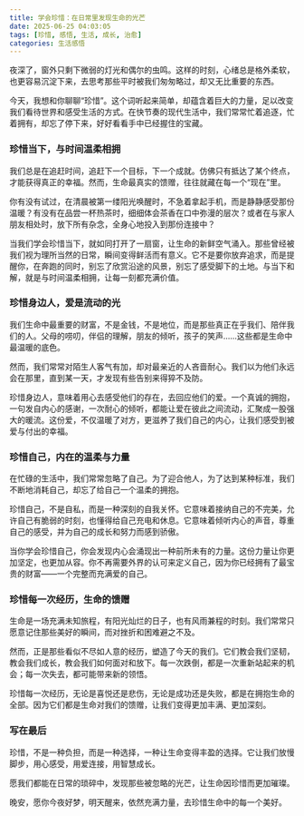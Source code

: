 ```yaml
---
title: 学会珍惜：在日常里发现生命的光芒
date: 2025-06-25 04:03:05
tags: [珍惜, 感悟, 生活, 成长, 治愈]
categories: 生活感悟
---
```


夜深了，窗外只剩下微弱的灯光和偶尔的虫鸣。这样的时刻，心绪总是格外柔软，也更容易沉淀下来，去思考那些平时被我们匆匆略过，却又无比重要的东西。

今天，我想和你聊聊“珍惜”。这个词听起来简单，却蕴含着巨大的力量，足以改变我们看待世界和感受生活的方式。在快节奏的现代生活中，我们常常忙着追逐，忙着拥有，却忘了停下来，好好看看手中已经握住的宝藏。

### 珍惜当下，与时间温柔相拥

我们总是在追赶时间，追赶下一个目标，下一个成就。仿佛只有抵达了某个终点，才能获得真正的幸福。然而，生命最真实的馈赠，往往就藏在每一个“现在”里。

你有没有试过，在清晨被第一缕阳光唤醒时，不急着拿起手机，而是静静感受那份温暖？有没有在品尝一杯热茶时，细细体会茶香在口中弥漫的层次？或者在与家人朋友相处时，放下所有杂念，全身心地投入到那份连接中？

当我们学会珍惜当下，就如同打开了一扇窗，让生命的新鲜空气涌入。那些曾经被我们视为理所当然的日常，瞬间变得鲜活而有意义。它不是要你放弃追求，而是提醒你，在奔跑的同时，别忘了欣赏沿途的风景，别忘了感受脚下的土地。与当下和解，就是与时间温柔相拥，让每一刻都充满价值。

### 珍惜身边人，爱是流动的光

我们生命中最重要的财富，不是金钱，不是地位，而是那些真正在乎我们、陪伴我们的人。父母的唠叨，伴侣的理解，朋友的倾听，孩子的笑声……这些都是生命中最温暖的底色。

然而，我们常常对陌生人客气有加，却对最亲近的人吝啬耐心。我们以为他们永远会在那里，直到某一天，才发现有些告别来得猝不及防。

珍惜身边人，意味着用心去感受他们的存在，去回应他们的爱。一个真诚的拥抱，一句发自内心的感谢，一次耐心的倾听，都能让爱在彼此之间流动，汇聚成一股强大的暖流。这份爱，不仅温暖了对方，更滋养了我们自己的内心，让我们感受到被爱与付出的幸福。

### 珍惜自己，内在的温柔与力量

在忙碌的生活中，我们常常忽略了自己。为了迎合他人，为了达到某种标准，我们不断地消耗自己，却忘了给自己一个温柔的拥抱。

珍惜自己，不是自私，而是一种深刻的自我关怀。它意味着接纳自己的不完美，允许自己有脆弱的时刻，也懂得给自己充电和休息。它意味着倾听内心的声音，尊重自己的感受，并为自己的成长和努力而感到骄傲。

当你学会珍惜自己，你会发现内心会涌现出一种前所未有的力量。这份力量让你更加坚定，也更加从容。你不再需要外界的认可来定义自己，因为你已经拥有了最宝贵的财富——一个完整而充满爱的自己。

### 珍惜每一次经历，生命的馈赠

生命是一场充满未知旅程，有阳光灿烂的日子，也有风雨兼程的时刻。我们常常只愿意记住那些美好的瞬间，而对挫折和困难避之不及。

然而，正是那些看似不尽如人意的经历，塑造了今天的我们。它们教会我们坚韧，教会我们成长，教会我们如何面对和放下。每一次跌倒，都是一次重新站起来的机会；每一次失去，都可能带来新的领悟。

珍惜每一次经历，无论是喜悦还是悲伤，无论是成功还是失败，都是在拥抱生命的全部。因为它们都是生命对我们的馈赠，让我们变得更加丰满、更加深刻。

### 写在最后

珍惜，不是一种负担，而是一种选择，一种让生命变得丰盈的选择。它让我们放慢脚步，用心感受，用爱连接，用智慧成长。

愿我们都能在日常的琐碎中，发现那些被忽略的光芒，让生命因珍惜而更加璀璨。

晚安，愿你今夜好梦，明天醒来，依然充满力量，去珍惜生命中的每一个美好。